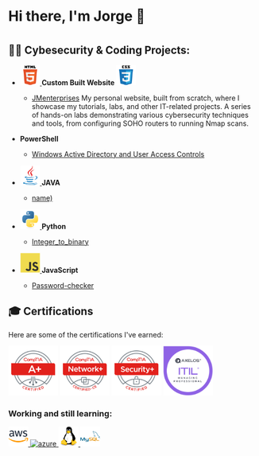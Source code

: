 <h1> Hi there, I'm Jorge 👋 <h1>
<h2> 👨‍💻 Cybesecurity & Coding Projects:</h2>

- <b>  <a href="https://www.w3.org/html/" target="_blank" rel="noreferrer"> <img src="https://raw.githubusercontent.com/devicons/devicon/master/icons/html5/html5-original-wordmark.svg" alt="html5" width="40" height="40"/> </a> Custom Built Website   <a href="https://www.w3schools.com/css/" target="_blank" rel="noreferrer"> <img src="https://raw.githubusercontent.com/devicons/devicon/master/icons/css3/css3-original-wordmark.svg" alt="css3" width="40" height="40"/> </a> </b>
  - [JMenterprises](https://jmenterprises.netlify.app/) </b></i>
  My personal website, built from scratch, where I showcase my tutorials, labs, and other IT-related projects.
  A series of hands-on labs demonstrating various cybersecurity techniques and tools, from configuring SOHO routers to running Nmap scans.
- <b>PowerShell</b>
  - [Windows Active Directory and User Access Controls](https://github.com/Jorgemat10/ActiveDirectoryLab/tree/main)

- <b> <a href="https://www.java.com" target="_blank" rel="noreferrer"> <img src="https://raw.githubusercontent.com/devicons/devicon/master/icons/java/java-original.svg" alt="java" width="40" height="40"/> </a>  JAVA </b>
  - [name)](link)

- <b> <a href="https://www.python.org" target="_blank" rel="noreferrer"> <img src="https://raw.githubusercontent.com/devicons/devicon/master/icons/python/python-original.svg" alt="python" width="40" height="40"/> </a>   Python</b>
  - [Integer_to_binary](https://github.com/Jorgemat10/Integer_to_binary.git)
  
- <b> <a href="https://developer.mozilla.org/en-US/docs/Web/JavaScript" target="_blank" rel="noreferrer"> <img src="https://raw.githubusercontent.com/devicons/devicon/master/icons/javascript/javascript-original.svg" alt="javascript" width="40" height="40"/> </a>   JavaScript</b>
  - [Password-checker](https://github.com/Jorgemat10/password-checker.git)
 
  
## 🎓 Certifications 
Here are some of the certifications I've earned:

<img src="thumb_CompTIA_A_+.png" alt="CompTIA A+" width="100"/> <img src="network+.png" alt="CompTIA Network+" width="100"/> <img src="security+.png" alt="CompTIA Security+" width="100"/> <img src="ITIL4.png" alt="ITIL 4 Foundation" width="100"/>

<p align="left">
</p>
<h3 align="left">Working and still learning:</h3>
<p align="left">
  <a href="https://aws.amazon.com" target="_blank" rel="noreferrer"> <img src="https://raw.githubusercontent.com/devicons/devicon/master/icons/amazonwebservices/amazonwebservices-original-wordmark.svg" alt="aws" width="40" height="40"/> </a> <a href="https://azure.microsoft.com/en-in/" target="_blank" rel="noreferrer"> <img src="https://www.vectorlogo.zone/logos/microsoft_azure/microsoft_azure-icon.svg" alt="azure" width="40" height="40"/> </a>
  <a href="https://www.linux.org/" target="_blank" rel="noreferrer"> <img src="https://raw.githubusercontent.com/devicons/devicon/master/icons/linux/linux-original.svg" alt="linux" width="40" height="40"/> </a>   
  <a href="https://www.mysql.com/" target="_blank" rel="noreferrer"> <img src="https://raw.githubusercontent.com/devicons/devicon/master/icons/mysql/mysql-original-wordmark.svg" alt="mysql" width="40" height="40"/> </a> </p>

